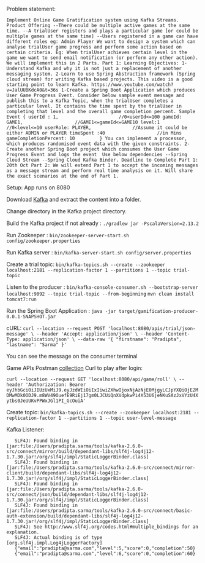 Problem statement:

`Implement Online Game Gratification system using Kafka Streams.
Product Offering
--There could be multiple active games at the same time.
--A trialUser registers and plays a particular game [or could be multiple games at the same time]
--Users registered in a game can have different roles eg: Admin Player
We want to design a system which can analyse trialUser game progress and perform some action based on certain criteria.
Eg: When trialUser achieves certain level in the game we want to send email notification (or perform any other action).
We will implement this in 2 Parts.
Part 1:
Learning Objectives:
1-Understand Kafka and why it is not just a replacement of another messaging system.
2-Learn to use Spring Abstraction framework (Spring cloud stream) for writing Kafka based projects.
This video is a good starting point to learn Kafka.
https://www.youtube.com/watch?v=JalUUBKdcA0&t=36s
1-Create a Spring Boot Application which produces User Game Progress Event.
Consider below sample event message and publish this to a Kafka Topic, when the trialUser completes a particular level.
It contains the time spent by the trialUser in completing that level and the overall game completion percent.
Sample Event
{
	userId : 1,                      //0<userId<=100
	gameId: GAME1,                   //GAME1<=gameId<=GAME10
	level:1                          //0<level<=10
	userRole: PLAYER,    			//Assume it could be either ADMIN or PLAYER
	timeSpent :40       			//in Mins 
	gameCompletionPercent: 10        
}
You can implement a processor, which produces randomised event data with the given constraints.
2-Create another Spring Boot project which consumes the User Game Progress Event and logs the event 
Use below dependencies
--Spring Cloud Stream
--Spring Cloud Kafka Binder.
Deadline to Complete Part 1: 20th Oct
Part 2:
We will extend Part 1 to accept the incoming messages as a message stream and perform real time analysis on it.
Will share the exact scenarios at the end of Part 1.`

Setup:
App runs on 8080

Download [Kafka](https://www.apache.org/dyn/closer.cgi?path=/kafka/2.6.0/kafka-2.6.0-src.tgz) and extract the content into a folder.

Change directory in the Kafka project directory.

Build the Kafka project if not already : `./gradlew jar -PscalaVersion=2.13.2`

Run Zookeeper : `bin/zookeeper-server-start.sh config/zookeeper.properties`

Run Kafka server : `bin/kafka-server-start.sh config/server.properties`

Create a trial topic: `bin/kafka-topics.sh --create --zookeeper localhost:2181 --replication-factor 1 --partitions 1 --topic trial-topic`

Listen to the producer : `bin/kafka-console-consumer.sh --bootstrap-server localhost:9092 --topic trial-topic --from-beginning`
`mvn clean install tomcat7:run`

Run the Spring Boot Application : `java -jar target/gamification-producer-0.0.1-SNAPSHOT.jar`

cURL: 
`curl --location --request POST 'localhost:8080/apis/trial/json-message' \
--header 'Accept: application/json' \
--header 'Content-Type: application/json' \
--data-raw '{
    "firstname": "Pradipta",
    "lastname": "Sarma"
}'`

You can see the message on the consumer terminal

Game APIs Postman [collection](https://www.getpostman.com/collections/d0dac0ccc156ba8606fd)
Curl to play after login:

`curl --location --request GET 'localhost:8080/api/game/roll' \
 --header 'Authorization: Bearer eyJhbGciOiJIUzUxMiJ9.eyJzdWIiOiIxIiwiZXhwIjoxNjAzNjE0MjgyLCJpYXQiOjE2MDMwMDk0ODJ9.m8WV49OuefE9RiEj17gm0LJCUiQnXVdpkwPi4X53U6jeNKuSAzJxVYzU4Xytbs0JeUUKvPPWxJGl1PI_GcOuiA'`

Create topic: `bin/kafka-topics.sh --create --zookeeper localhost:2181 --replication-factor 1 --partitions 1 --topic user-level-message`

Kafka Listener:

```
   SLF4J: Found binding in [jar:file:/Users/pradipta.sarma/tools/kafka-2.6.0-src/connect/mirror/build/dependant-libs/slf4j-log4j12-1.7.30.jar!/org/slf4j/impl/StaticLoggerBinder.class]
   SLF4J: Found binding in [jar:file:/Users/pradipta.sarma/tools/kafka-2.6.0-src/connect/mirror-client/build/dependant-libs/slf4j-log4j12-1.7.30.jar!/org/slf4j/impl/StaticLoggerBinder.class]
   SLF4J: Found binding in [jar:file:/Users/pradipta.sarma/tools/kafka-2.6.0-src/connect/json/build/dependant-libs/slf4j-log4j12-1.7.30.jar!/org/slf4j/impl/StaticLoggerBinder.class]
   SLF4J: Found binding in [jar:file:/Users/pradipta.sarma/tools/kafka-2.6.0-src/connect/basic-auth-extension/build/dependant-libs/slf4j-log4j12-1.7.30.jar!/org/slf4j/impl/StaticLoggerBinder.class]
   SLF4J: See http://www.slf4j.org/codes.html#multiple_bindings for an explanation.
   SLF4J: Actual binding is of type [org.slf4j.impl.Log4jLoggerFactory]
   {"email":"pradipta@sarma.com","level":5,"score":0,"completion":50}
   {"email":"pradipta@sarma.com","level":6,"score":0,"completion":60}
```